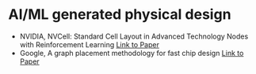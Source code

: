 # AI/ML generated physical design

*  NVIDIA, NVCell: Standard Cell Layout in Advanced Technology Nodes with Reinforcement Learning  [Link to Paper](https://research.nvidia.com/publication/2021-07_NVCell%3A-Standard-Cell "https://research.nvidia.com/publication/2021-07_NVCell%3A-Standard-Cell")
*  Google, A graph placement methodology for fast chip design [Link to Paper](https://www.nature.com/articles/s41586-021-03544-w)
